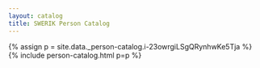 ```yaml
---
layout: catalog
title: SWERIK Person Catalog
---
```

{% assign p = site.data._person-catalog.i-23owrgiLSgQRynhwKe5Tja %}
{% include person-catalog.html p=p %}

